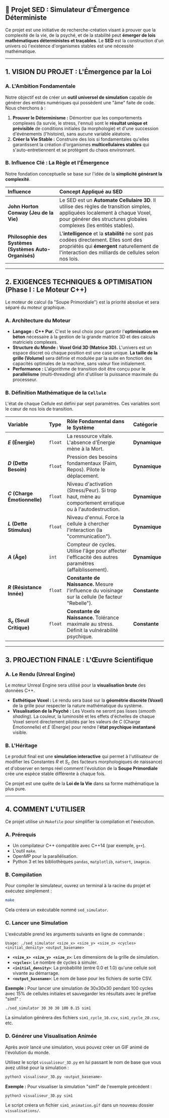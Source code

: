 
## 🔬 Projet SED : Simulateur d'Émergence Déterministe

Ce projet est une initiative de recherche-création visant à prouver que la complexité de la vie, de la psyché, et de la stabilité peut **émerger de lois mathématiques déterministes et traçables**. Le **SED** est la construction d'un univers où l'existence d'organismes stables est une nécessité mathématique.

---

## 1. VISION DU PROJET : L'Émergence par la Loi

### A. L'Ambition Fondamentale

Notre objectif est de créer un **outil universel de simulation** capable de générer des entités numériques qui possèdent une "âme" faite de code. Nous cherchons à :

1.  **Prouver le Déterminisme :** Démontrer que les comportements complexes (la survie, le stress, l'ennui) sont le **résultat unique et prévisible** de conditions initiales (la morphologie) et d'une succession d'événements (l'histoire), sans aucune variable aléatoire.
2.  **Créer la Vie Stable :** Construire des lois si fondamentales qu'elles garantissent la création d'organismes **multicellulaires stables** qui s'auto-entretiennent et se protègent du chaos environnant.

### B. Influence Clé : La Règle et l'Émergence

Notre fondation conceptuelle se base sur l'idée de la **simplicité générant la complexité**.

| Influence | Concept Appliqué au SED |
| :--- | :--- |
| **John Horton Conway (Jeu de la Vie)** | Le SED est un **Automate Cellulaire 3D**. Il utilise des règles de transition simples, appliquées localement à chaque Voxel, pour générer des structures globales complexes (les entités stables). |
| **Philosophie des Systèmes (Systèmes Auto-Organisés)** | L'**intelligence** et la **stabilité** ne sont pas codées directement. Elles sont des propriétés qui **émergent** naturellement de l'interaction des milliards de cellules selon nos lois. |

---

## 2. EXIGENCES TECHNIQUES & OPTIMISATION (Phase I : Le Moteur C++)

Le moteur de calcul (la "Soupe Primordiale") est la priorité absolue et sera séparé du moteur graphique.

### A. Architecture du Moteur

* **Langage :** **C++ Pur.** C'est le seul choix pour garantir l'**optimisation en béton** nécessaire à la gestion de la grande matrice 3D et des calculs matriciels complexes.
* **Structure du Monde :** **Voxel Grid 3D (Matrice 3D).** L'univers est un espace discret où chaque position est une case unique. **La taille de la grille (Volume)** sera définie et modulée par la suite en fonction des capacités optimales de la machine, sans valeur fixe initialement.
* **Performance :** L'algorithme de transition doit être conçu pour le **parallélisme** (multi-threading) afin d'utiliser la puissance maximale du processeur.

### B. Définition Mathématique de la `Cellule`

L'état de chaque Cellule est défini par sept paramètres. Ces variables sont le cœur de nos lois de transition.

| Variable | Type | Rôle Fondamental dans le Système | Catégorie |
| :--- | :--- | :--- | :--- |
| **$E$ (Énergie)** | `float` | La ressource vitale. L'absence d'Énergie mène à la Mort. | **Dynamique** |
| **$D$ (Dette Besoin)** | `float` | Pression des besoins fondamentaux (Faim, Repos). Pilote le déplacement. | **Dynamique** |
| **$C$ (Charge Émotionnelle)** | `float` | Niveau d'activation (Stress/Peur). Si trop haut, mène au comportement erratique ou à l'autodestruction. | **Dynamique** |
| **$L$ (Dette Stimulus)** | `float` | Niveau d'ennui. Force la cellule à chercher l'interaction (la "communication"). | **Dynamique** |
| **$A$ (Âge)** | `int` | Compteur de cycles. Utilise l'âge pour affecter l'efficacité des autres paramètres (affaiblissement). | **Dynamique** |
| **$R$ (Résistance Innée)** | `float` | **Constante de Naissance.** Mesure l'influence du voisinage sur la cellule (le facteur "Rebelle"). | **Constante** |
| **$S_c$ (Seuil Critique)** | `float` | **Constante de Naissance.** Tolérance maximale au stress. Définit la vulnérabilité psychique. | **Constante** |

---

## 3. PROJECTION FINALE : L'Œuvre Scientifique

### A. Le Rendu (Unreal Engine)

Le moteur Unreal Engine sera utilisé pour la **visualisation brute** des données C++.

* **Esthétique Voxel :** Le rendu sera basé sur la **géométrie discrète (Voxel)** de la grille pour respecter la nature mathématique du système.
* **Visualisation de la Psyché :** Les Voxels ne seront pas lisses (*smooth shading*). La couleur, la luminosité et les effets d'échelles de chaque Voxel seront directement pilotés par les valeurs de $C$ (Charge Émotionnelle) et $E$ (Énergie) pour rendre l'**état psychique instantané** visible.

### B. L'Héritage

Le produit final est une **simulation interactive** qui permet à l'utilisateur de modifier les Constantes $R$ et $S_c$ (les facteurs morphologiques de naissance) et d'observer en temps réel comment l'évolution de la **Soupe Primordiale** crée une espèce stable différente à chaque fois.

Ce projet est une quête de la **Loi de la Vie** dans sa forme mathématique la plus pure.

---

## 4. COMMENT L'UTILISER

Ce projet utilise un `Makefile` pour simplifier la compilation et l'exécution.

### A. Prérequis

- Un compilateur C++ compatible avec C++14 (par exemple, `g++`).
- L'outil `make`.
- OpenMP pour la parallélisation.
- Python 3 et les bibliothèques `pandas`, `matplotlib`, `natsort`, `imageio`.

### B. Compilation

Pour compiler le simulateur, ouvrez un terminal à la racine du projet et exécutez simplement :

```bash
make
```

Cela créera un exécutable nommé `sed_simulator`.

### C. Lancer une Simulation

L'exécutable prend les arguments suivants en ligne de commande :

```
Usage: ./sed_simulator <size_x> <size_y> <size_z> <cycles> <initial_density> <output_basename>
```

- **`<size_x> <size_y> <size_z>`**: Les dimensions de la grille de simulation.
- **`<cycles>`**: Le nombre de cycles à simuler.
- **`<initial_density>`**: La probabilité (entre 0.0 et 1.0) qu'une cellule soit vivante au démarrage.
- **`<output_basename>`**: Le nom de base pour les fichiers de sortie CSV.

**Exemple :** Pour lancer une simulation de 30x30x30 pendant 100 cycles avec 15% de cellules initiales et sauvegarder les résultats avec le préfixe "sim1" :

```bash
./sed_simulator 30 30 30 100 0.15 sim1
```

La simulation générera des fichiers `sim1_cycle_10.csv`, `sim1_cycle_20.csv`, etc.

### D. Générer une Visualisation Animée

Après avoir lancé une simulation, vous pouvez créer un GIF animé de l'évolution du monde.

Utilisez le script `visualiseur_3D.py` en lui passant le nom de base que vous avez utilisé pour la simulation :

```bash
python3 visualiseur_3D.py <output_basename>
```

**Exemple :** Pour visualiser la simulation "sim1" de l'exemple précédent :

```bash
python3 visualiseur_3D.py sim1
```

Le script créera un fichier `sim1_animation.gif` dans un nouveau dossier `visualisations/`.
